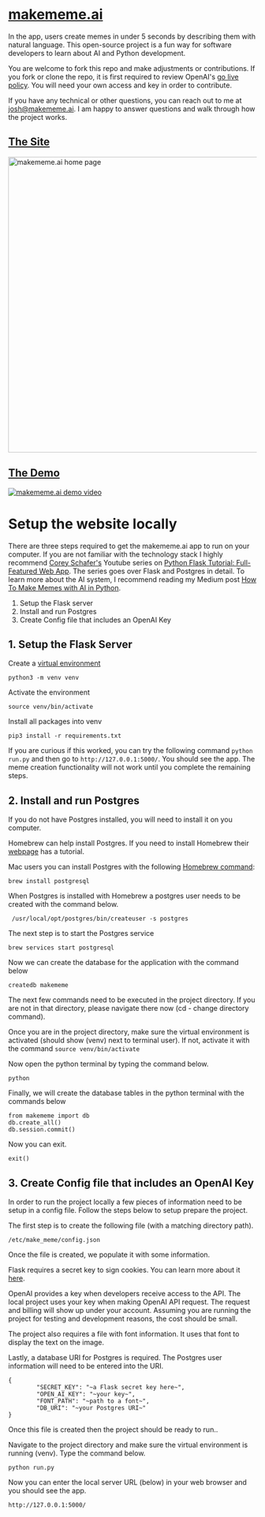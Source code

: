 # [makememe.ai](http://makememe.ai/)

In the app, users create memes in under 5 seconds by describing them with natural language. This open-source project is a fun way for software developers to learn about AI and Python development.

You are welcome to fork this repo and make adjustments or contributions. If you fork or clone the repo, it is first required to review OpenAI's [go live policy](https://beta.openai.com/docs/going-live). You will need your own access and key in order to contribute.

If you have any technical or other questions, you can reach out to me at josh@makememe.ai. I am happy to answer questions and walk through how the project works.

## [The Site](http://makememe.ai/)

<img src="media/makememe-homepage.png" width="600" alt="makememe.ai home page"></img>

## [The Demo](https://www.producthunt.com/posts/makememe-ai)

[![makememe.ai demo video](https://img.youtube.com/vi/wZ6KCDAcKws/0.jpg)](https://www.producthunt.com/posts/makememe-ai)

# Setup the website locally

There are three steps required to get the makememe.ai app to run on your computer. If you are not familiar with the technology stack I highly recommend [Corey Schafer's](https://www.youtube.com/channel/UCCezIgC97PvUuR4_gbFUs5g) Youtube series on [Python Flask Tutorial: Full-Featured Web App](https://www.youtube.com/watch?v=MwZwr5Tvyxo). The series goes over Flask and Postgres in detail. To learn more about the AI system, I recommend reading my Medium post [How To Make Memes with AI in Python](https://towardsdatascience.com/how-to-make-memes-with-ai-in-python-986944bce5b4).

1. Setup the Flask server
2. Install and run Postgres
3. Create Config file that includes an OpenAI Key

## 1. Setup the Flask Server

Create a [virtual environment](https://docs.python.org/3/library/venv.html)

```
python3 -m venv venv
```

Activate the environment

```
source venv/bin/activate
```

Install all packages into venv

```
pip3 install -r requirements.txt
```

If you are curious if this worked, you can try the following command `python run.py` and then go to `http://127.0.0.1:5000/`. You should see the app. The meme creation functionality will not work until you complete the remaining steps.

## 2. Install and run Postgres

If you do not have Postgres installed, you will need to install it on you computer.

Homebrew can help install Postgres. If you need to install Homebrew their [webpage](https://brew.sh/) has a tutorial.

Mac users you can install Postgres with the following [Homebrew command](https://formulae.brew.sh/formula/postgresql):

```
brew install postgresql
```

When Postgres is installed with Homebrew a postgres user needs to be created with the command below.

```
 /usr/local/opt/postgres/bin/createuser -s postgres
```

The next step is to start the Postgres service

```
brew services start postgresql
```

Now we can create the database for the application with the command below

```
createdb makememe
```

The next few commands need to be executed in the project directory. If you are not in that directory, please navigate there now (cd - change directory command).

Once you are in the project directory, make sure the virtual environment is activated (should show (venv) next to terminal user). If not, activate it with the command `source venv/bin/activate`

Now open the python terminal by typing the command below.

```
python
```

Finally, we will create the database tables in the python terminal with the commands below

```
from makememe import db
db.create_all()
db.session.commit()
```

Now you can exit.

```
exit()
```

## 3. Create Config file that includes an OpenAI Key

In order to run the project locally a few pieces of information need to be setup in a config file. Follow the steps below to setup prepare the project.

The first step is to create the following file (with a matching directory path).

```
/etc/make_meme/config.json
```

Once the file is created, we populate it with some information.

Flask requires a secret key to sign cookies. You can learn more about it [here](https://explore-flask.readthedocs.io/en/latest/configuration.html).

OpenAI provides a key when developers receive access to the API. The local project uses your key when making OpenAI API request. The request and billing will show up under your account. Assuming you are running the project for testing and development reasons, the cost should be small.

The project also requires a file with font information. It uses that font to display the text on the image.

Lastly, a database URI for Postgres is required. The Postgres user information will need to be entered into the URI.

```
{
        "SECRET_KEY": "~a Flask secret key here~",
        "OPEN_AI_KEY": "~your key~",
        "FONT_PATH": "~path to a font~",
        "DB_URI": "~your Postgres URI~"
}
```

Once this file is created then the project should be ready to run..

Navigate to the project directory and make sure the virtual environment is running (venv). Type the command below.

```
python run.py
```

Now you can enter the local server URL (below) in your web browser and you should see the app.

```
http://127.0.0.1:5000/
```

